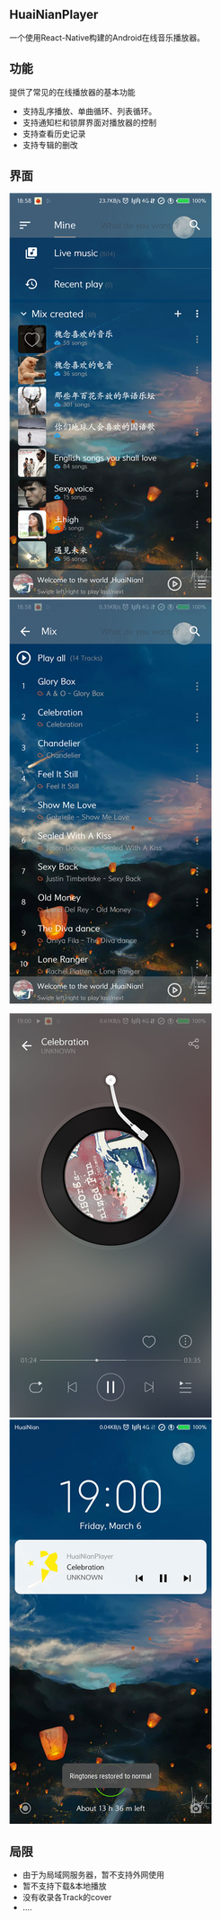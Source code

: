 ## HuaiNianPlayer

一个使用React-Native构建的Android在线音乐播放器。

## 功能

提供了常见的在线播放器的基本功能

+ 支持乱序播放、单曲循环、列表循环。
+ 支持通知栏和锁屏界面对播放器的控制
+ 支持查看历史记录
+ 支持专辑的删改

## 界面

![main](ReadmeImages\main.jpg)![mix](ReadmeImages\mix.jpg)



![track](ReadmeImages\track.jpg)![lockscreen](ReadmeImages\lockscreen.jpg)

## 局限

+ 由于为局域网服务器，暂不支持外网使用
+ 暂不支持下载&本地播放
+ 没有收录各Track的cover
+ ....